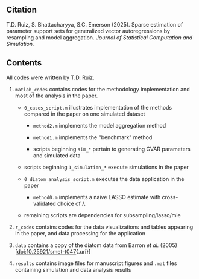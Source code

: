 ## Citation

T.D. Ruiz, S. Bhattacharyya, S.C. Emerson (2025). Sparse estimation of parameter support sets for generalized vector autoregressions by resampling and model aggregation. *Journal of Statistical Computation and Simulation.*

## Contents

All codes were written by T.D. Ruiz.

1.  `matlab_codes` contains codes for the methodology implementation and most of the analysis in the paper.

    -   `0_cases_script.m` illustrates implementation of the methods compared in the paper on one simulated dataset

        -   `method2.m` implements the model aggregation method

        -   `method1.m` implements the "benchmark" method

        -   scripts beginning `sim_*` pertain to generating GVAR parameters and simulated data

    -   scripts beginning `1_simulation_*` execute simulations in the paper

    -   `0_diatom_analysis_script.m` executes the data application in the paper

        -   `method0.m` implements a naive LASSO estimate with cross-validated choice of $\lambda$

    -   remaining scripts are dependencies for subsampling/lasso/mle

2.  `r_codes` contains codes for the data visualizations and tables appearing in the paper, and data processing for the application

3.  `data` contains a copy of the diatom data from Barron *et al.* (2005) [[doi:10.25921/smet-t047](https://doi.org/10.25921/smet-t047){.uri}]

4.  `results` contains image files for manuscript figures and `.mat` files containing simulation and data analysis results
